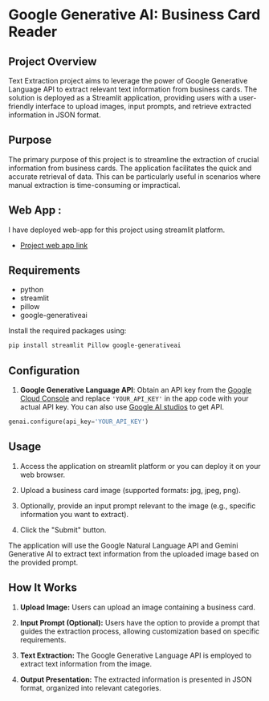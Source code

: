 # Google Generative AI: Business Card Reader

## Project Overview

Text Extraction project aims to leverage the power of Google Generative Language API to extract relevant text information from business cards. The solution is deployed as a Streamlit application, providing users with a user-friendly interface to upload images, input prompts, and retrieve extracted information in JSON format.

## Purpose

The primary purpose of this project is to streamline the extraction of crucial information from business cards. The application facilitates the quick and accurate retrieval of data. This can be particularly useful in scenarios where manual extraction is time-consuming or impractical.

## Web App :

I have deployed web-app for this project using streamlit platform.
- [Project web app link](https://ocr-using-app-generative-language-jaymbp88.streamlit.app/)

## Requirements

- python
- streamlit
- pillow
- google-generativeai

Install the required packages using:

```bash
pip install streamlit Pillow google-generativeai
```

## Configuration

1. **Google Generative Language API**: Obtain an API key from the [Google Cloud Console](https://console.cloud.google.com/) and replace `'YOUR_API_KEY'` in the app code with your actual API key. You can also use [Google AI studios](https://aistudio.google.com/app/apikey) to get API.

```python
genai.configure(api_key='YOUR_API_KEY')
```

## Usage

1. Access the application on streamlit platform or you can deploy it on your web browser.

2. Upload a business card image (supported formats: jpg, jpeg, png).

3. Optionally, provide an input prompt relevant to the image (e.g., specific information you want to extract).

4. Click the "Submit" button.

The application will use the Google Natural Language API and Gemini Generative AI to extract text information from the uploaded image based on the provided prompt.

## How It Works

1. **Upload Image:** Users can upload an image containing a business card.

2. **Input Prompt (Optional):** Users have the option to provide a prompt that guides the extraction process, allowing customization based on specific requirements.

3. **Text Extraction:** The Google Generative Language API is employed to extract text information from the image.

4. **Output Presentation:** The extracted information is presented in JSON format, organized into relevant categories.

